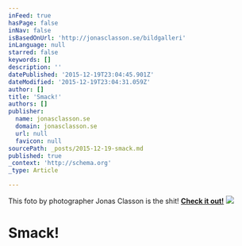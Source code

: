 ```yaml
---
inFeed: true
hasPage: false
inNav: false
isBasedOnUrl: 'http://jonasclasson.se/bildgalleri'
inLanguage: null
starred: false
keywords: []
description: ''
datePublished: '2015-12-19T23:04:45.901Z'
dateModified: '2015-12-19T23:04:31.059Z'
author: []
title: 'Smack!'
authors: []
publisher:
  name: jonasclasson.se
  domain: jonasclasson.se
  url: null
  favicon: null
sourcePath: _posts/2015-12-19-smack.md
published: true
_context: 'http://schema.org'
_type: Article

---
```

This foto by photographer Jonas Classon is the shit! [**Check it out!**][0]
![](http://jonasclasson.se/wp-content/uploads/2015/09/JC20.jpg)

# Smack!

[0]: Jonasclasson.se